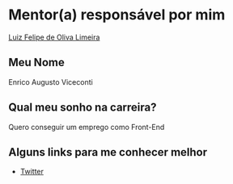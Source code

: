# Mentor(a) responsável por mim

[Luiz Felipe de Oliva Limeira](/profiles/mentors/profiles/luiz_felipe_limeira.md)

## Meu Nome

Enrico Augusto Viceconti

## Qual meu sonho na carreira?

Quero conseguir um emprego como Front-End

## Alguns links para me conhecer melhor 

- [Twitter](https://mobile.twitter.com/vicecontie)
